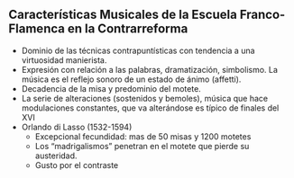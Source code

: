 ## Características Musicales de la Escuela Franco-Flamenca en la Contrarreforma

- Dominio de las técnicas contrapuntísticas con tendencia a una virtuosidad manierista.
- Expresión con relación a las palabras, dramatización, simbolismo. La música es el reflejo sonoro de un estado de ánimo (affetti).
- Decadencia de la misa y predominio del motete.
- La serie de alteraciones (sostenidos y bemoles), música que hace modulaciones constantes, que va alterándose es típico de finales del XVI 
- Orlando di Lasso (1532-1594)
	- Excepcional fecundidad: mas de 50 misas y 1200 motetes
	- Los “madrigalismos” penetran en el motete que pierde su austeridad.
	- Gusto por el contraste